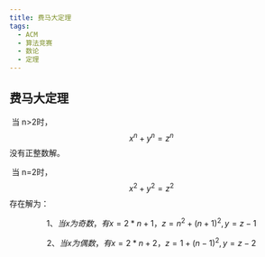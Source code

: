 ```yaml
---
title: 费马大定理
tags:
  - ACM
  - 算法竞赛
  - 数论
  - 定理
---
```


## 费马大定理

​	当 n>2时，
$$
x^n + y^n = z^n
$$
​	没有正整数解。

​	当 n=2时，
$$
x^2 + y^2 = z^2
$$
​	 存在解为：


$$
1、当x为奇数，有x = 2*n + 1 ， z = n^2 +(n+1)^2 , y = z - 1
$$

$$
2、当x为偶数，有x = 2*n + 2 ， z = 1 +(n-1)^2 , y = z - 2
$$

